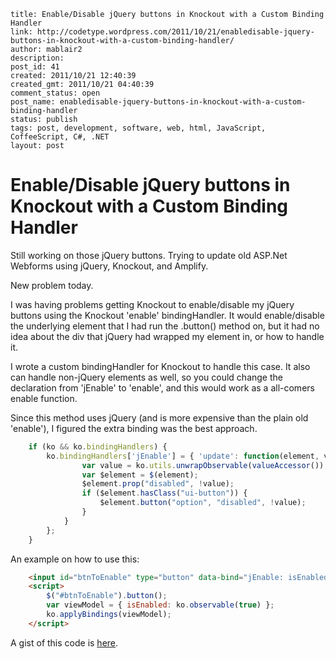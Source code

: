```
title: Enable/Disable jQuery buttons in Knockout with a Custom Binding Handler
link: http://codetype.wordpress.com/2011/10/21/enabledisable-jquery-buttons-in-knockout-with-a-custom-binding-handler/
author: mablair2
description:
post_id: 41
created: 2011/10/21 12:40:39
created_gmt: 2011/10/21 04:40:39
comment_status: open
post_name: enabledisable-jquery-buttons-in-knockout-with-a-custom-binding-handler
status: publish
tags: post, development, software, web, html, JavaScript, CoffeeScript, C#, .NET
layout: post
```

# Enable/Disable jQuery buttons in Knockout with a Custom Binding Handler

Still working on those jQuery buttons. Trying to update old ASP.Net Webforms using jQuery, Knockout, and Amplify.

New problem today.

I was having problems getting Knockout to enable/disable my jQuery buttons using the Knockout 'enable' bindingHandler. It would enable/disable the underlying element that I had run the .button() method on, but it had no idea about the div that jQuery had wrapped my element in, or how to handle it.

I wrote a custom bindingHandler for Knockout to handle this case. It also can handle non-jQuery elements as well, so you could change the declaration from 'jEnable' to 'enable', and this would work as a all-comers enable function.

Since this method uses jQuery (and is more expensive than the plain old 'enable'), I figured the extra binding was the best approach.

``` js
	if (ko && ko.bindingHandlers) {
		ko.bindingHandlers['jEnable'] = { 'update': function(element, valueAccessor) {
				var value = ko.utils.unwrapObservable(valueAccessor());
				var $element = $(element);
				$element.prop("disabled", !value);
				if ($element.hasClass("ui-button")) {
					$element.button("option", "disabled", !value);
				}
			}
		};
	}
```

 An example on how to use this:
``` html
	<input id="btnToEnable" type="button" data-bind="jEnable: isEnabled" />
	<script>
		$("#btnToEnable").button();
		var viewModel = { isEnabled: ko.observable(true) };
		ko.applyBindings(viewModel);
	</script>
```

 A gist of this code is [here](https://gist.github.com/4023196).
